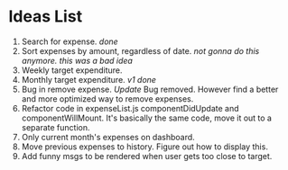 # Ideas List

1. Search for expense. *done*
2. Sort expenses by amount, regardless of date. *not gonna do this anymore. this was a bad idea*
3. Weekly target expenditure.
4. Monthly target expenditure. *v1 done*
5. Bug in remove expense. *Update* Bug removed. However find a better and more optimized way to remove expenses.
6. Refactor code in expenseList.js componentDidUpdate and componentWillMount. It's basically the same code, move it out to a separate function.
7. Only current month's expenses on dashboard.
8. Move previous expenses to history. Figure out how to display this.
9. Add funny msgs to be rendered when user gets too close to target.